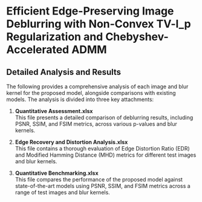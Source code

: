 # Efficient Edge-Preserving Image Deblurring with Non-Convex TV-l_p Regularization and Chebyshev-Accelerated ADMM

## Detailed Analysis and Results

The following provides a comprehensive analysis of each image and blur kernel for the proposed model, alongside comparisons with existing models. The analysis is divided into three key attachments:

1. **Quantitative Assessment.xlsx**  
   This file presents a detailed comparison of deblurring results, including PSNR, SSIM, and FSIM metrics, across various p-values and blur kernels.

2. **Edge Recovery and Distortion Analysis.xlsx**  
   This file contains a thorough evaluation of Edge Distortion Ratio (EDR) and Modified Hamming Distance (MHD) metrics for different test images and blur kernels.

3. **Quantitative Benchmarking.xlsx**  
   This file compares the performance of the proposed model against state-of-the-art models using PSNR, SSIM, and FSIM metrics across a range of test images and blur kernels.

